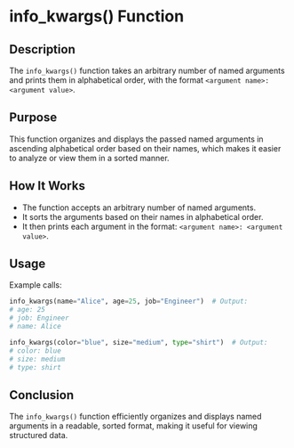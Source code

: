 # info_kwargs() Function

## Description

The `info_kwargs()` function takes an arbitrary number of named arguments and prints them in alphabetical order, with the format `<argument name>: <argument value>`.

## Purpose

This function organizes and displays the passed named arguments in ascending alphabetical order based on their names, which makes it easier to analyze or view them in a sorted manner.

## How It Works

-   The function accepts an arbitrary number of named arguments.
-   It sorts the arguments based on their names in alphabetical order.
-   It then prints each argument in the format: `<argument name>: <argument value>`.

## Usage

Example calls:

```python
info_kwargs(name="Alice", age=25, job="Engineer")  # Output:
# age: 25
# job: Engineer
# name: Alice

info_kwargs(color="blue", size="medium", type="shirt")  # Output:
# color: blue
# size: medium
# type: shirt
```

## Conclusion

The `info_kwargs()` function efficiently organizes and displays named arguments in a readable, sorted format, making it useful for viewing structured data.
